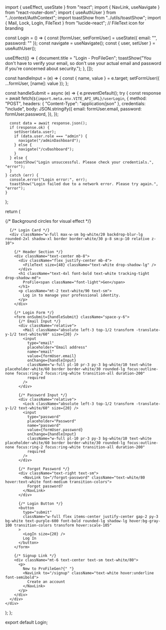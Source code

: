 import { useEffect, useState } from "react";
import { NavLink, useNavigate } from "react-router-dom";
import { useAuthUser } from "../context/AuthContext";
import toastShow from "../utils/toastShow";
import { Mail, Lock, LogIn, FileText } from "lucide-react"; // FileText icon for branding

const Login = () => {
  const [formUser, setFormUser] = useState({ email: "", password: "" });
  const navigate = useNavigate();
  const { user, setUser } = useAuthUser();

  useEffect(() => {
    document.title = "Login - ProFileGen";
    toastShow("You don't have to verify your email, so don't use your actual email and password if you're concerned about security.");
  }, []);

  const handleInput = (e) => {
    const { name, value } = e.target;
    setFormUser({ ...formUser, [name]: value });
  };

  const handleSubmit = async (e) => {
    e.preventDefault();
    try {
      const response = await fetch(`${import.meta.env.VITE_API_URL}/userLogin`, {
        method: "POST",
        headers: { "Content-Type": "application/json" },
        credentials: "include",
        body: JSON.stringify({
          email: formUser.email,
          password: formUser.password,
        }),
      });

      const data = await response.json();
      if (response.ok) {
        setUser(data.user);
        if (data.user.role === "admin") {
          navigate("/adminDashboard");
        } else {
          navigate("/cvDashboard");
        }
      } else {
        toastShow("Login unsuccessful. Please check your credentials.", "error");
      }
    } catch (err) {
      console.error("Login error:", err);
      toastShow("Login failed due to a network error. Please try again.", "error");
    }
  };

  return (
    <div className="min-h-screen flex items-center justify-center p-4 sm:p-6 font-sans bg-gradient-to-br from-purple-500 to-indigo-600 relative overflow-hidden">
      {/* Background circles for visual effect */}
      <div className="absolute w-64 h-64 bg-purple-400 rounded-full mix-blend-multiply filter blur-2xl opacity-60 animate-blob top-1/4 left-1/4 transform -translate-x-1/2 -translate-y-1/2"></div>
      <div className="absolute w-64 h-64 bg-indigo-400 rounded-full mix-blend-multiply filter blur-2xl opacity-60 animate-blob top-3/4 left-3/4 transform -translate-x-1/2 -translate-y-1/2 animation-delay-2000"></div>

      {/* Login Card */}
      <div className="w-full max-w-sm bg-white/20 backdrop-blur-lg rounded-2xl shadow-xl border border-white/30 p-8 sm:p-10 relative z-10">
        
        {/* Header Section */}
        <div className="text-center mb-8">
          <div className="flex justify-center mb-4">
            <FileText size={48} className="text-white drop-shadow-lg" />
          </div>
          <h1 className="text-4xl font-bold text-white tracking-tight drop-shadow-md">
            ProFile<span className="font-light">Gen</span>
          </h1>
          <p className="mt-2 text-white/90 text-sm">
            Log in to manage your professional identity.
          </p>
        </div>

        {/* Login Form */}
        <form onSubmit={handleSubmit} className="space-y-6">
          {/* Email Input */}
          <div className="relative">
            <Mail className="absolute left-3 top-1/2 transform -translate-y-1/2 text-white/60" size={20} />
            <input
              type="email"
              placeholder="Email address"
              name="email"
              value={formUser.email}
              onChange={handleInput}
              className="w-full pl-10 pr-3 py-3 bg-white/10 text-white placeholder-white/60 border border-white/30 rounded-lg focus:outline-none focus:ring-2 focus:ring-white transition-all duration-200"
              required
            />
          </div>

          {/* Password Input */}
          <div className="relative">
            <Lock className="absolute left-3 top-1/2 transform -translate-y-1/2 text-white/60" size={20} />
            <input
              type="password"
              placeholder="Password"
              name="password"
              value={formUser.password}
              onChange={handleInput}
              className="w-full pl-10 pr-3 py-3 bg-white/10 text-white placeholder-white/60 border border-white/30 rounded-lg focus:outline-none focus:ring-2 focus:ring-white transition-all duration-200"
              required
            />
          </div>

          {/* Forgot Password */}
          <div className="text-right text-sm">
            <NavLink to="/forgot-password" className="text-white/80 hover:text-white font-medium transition-colors">
              Forgot password?
            </NavLink>
          </div>

          {/* Login Button */}
          <button
            type="submit"
            className="w-full flex items-center justify-center gap-2 py-3 bg-white text-purple-600 font-bold rounded-lg shadow-lg hover:bg-gray-100 transition-colors transform hover:scale-105"
          >
            <LogIn size={20} />
            Log In
          </button>
        </form>

        {/* Signup Link */}
        <div className="mt-6 text-center text-sm text-white/80">
          <p>
            New to ProFileGen?{" "}
            <NavLink to="/signup" className="text-white hover:underline font-semibold">
              Create an account
            </NavLink>
          </p>
        </div>
      </div>
    </div>
  );
};

export default Login;
